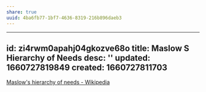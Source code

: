 ```yaml
---
share: true
uuid: 4ba6fb77-1bf7-4636-8319-216b896daeb3
---
```

---
id: zi4rwm0apahj04gkozve68o
title: Maslow S Hierarchy of Needs
desc: ''
updated: 1660727819849
created: 1660727811703
---

[Maslow's hierarchy of needs - Wikipedia](https://en.wikipedia.org/wiki/Maslow's_hierarchy_of_needs)